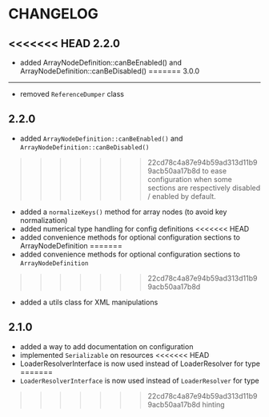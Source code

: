 CHANGELOG
=========

<<<<<<< HEAD
2.2.0
-----

 * added ArrayNodeDefinition::canBeEnabled() and ArrayNodeDefinition::canBeDisabled()
=======
3.0.0
-----

 * removed `ReferenceDumper` class

2.2.0
-----

 * added `ArrayNodeDefinition::canBeEnabled()` and `ArrayNodeDefinition::canBeDisabled()`
>>>>>>> 22cd78c4a87e94b59ad313d11b99acb50aa17b8d
   to ease configuration when some sections are respectively disabled / enabled
   by default.
 * added a `normalizeKeys()` method for array nodes (to avoid key normalization)
 * added numerical type handling for config definitions
<<<<<<< HEAD
 * added convenience methods for optional configuration sections to ArrayNodeDefinition
=======
 * added convenience methods for optional configuration sections to `ArrayNodeDefinition`
>>>>>>> 22cd78c4a87e94b59ad313d11b99acb50aa17b8d
 * added a utils class for XML manipulations

2.1.0
-----

 * added a way to add documentation on configuration
 * implemented `Serializable` on resources
<<<<<<< HEAD
 * LoaderResolverInterface is now used instead of LoaderResolver for type
=======
 * `LoaderResolverInterface` is now used instead of `LoaderResolver` for type
>>>>>>> 22cd78c4a87e94b59ad313d11b99acb50aa17b8d
   hinting
